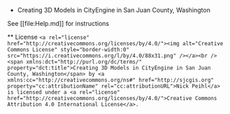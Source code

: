 * Creating 3D Models in CityEngine in San Juan County, Washington

See [[file:Help.md]] for instructions

** License
```<a rel="license" href="http://creativecommons.org/licenses/by/4.0/"><img alt="Creative Commons License" style="border-width:0" src="https://i.creativecommons.org/l/by/4.0/88x31.png" /></a><br /><span xmlns:dct="http://purl.org/dc/terms/" property="dct:title">Creating 3D Models in CityEngine in San Juan County, Washington</span> by <a xmlns:cc="http://creativecommons.org/ns#" href="http://sjcgis.org" property="cc:attributionName" rel="cc:attributionURL">Nick Peihl</a> is licensed under a <a rel="license" href="http://creativecommons.org/licenses/by/4.0/">Creative Commons Attribution 4.0 International License</a>.```
